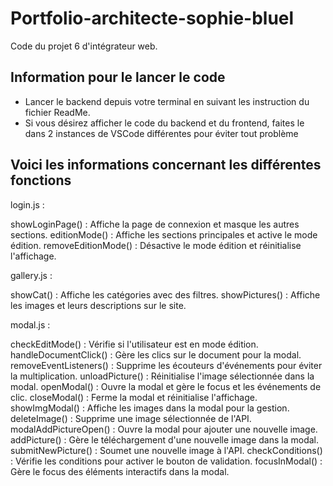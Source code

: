 # Portfolio-architecte-sophie-bluel

Code du projet 6 d'intégrateur web.

## Information pour le lancer le code

 - Lancer le backend depuis votre terminal en suivant les instruction du fichier ReadMe.
 - Si vous désirez afficher le code du backend et du frontend, faites le dans 2 instances de VSCode différentes pour éviter tout problème


## Voici les informations concernant les différentes fonctions
login.js :

showLoginPage()         : Affiche la page de connexion et masque les autres sections.
editionMode()           : Affiche les sections principales et active le mode édition.
removeEditionMode()     : Désactive le mode édition et réinitialise l'affichage.

gallery.js :

showCat()               : Affiche les catégories avec des filtres.
showPictures()          : Affiche les images et leurs descriptions sur le site.

modal.js :

checkEditMode()         : Vérifie si l'utilisateur est en mode édition.
handleDocumentClick()   : Gère les clics sur le document pour la modal.
removeEventListeners()  : Supprime les écouteurs d'événements pour éviter la multiplication.
unloadPicture()         : Réinitialise l'image sélectionnée dans la modal.
openModal()             : Ouvre la modal et gère le focus et les événements de clic.
closeModal()            : Ferme la modal et réinitialise l'affichage.
showImgModal()          : Affiche les images dans la modal pour la gestion.
deleteImage()           : Supprime une image sélectionnée de l'API.
modalAddPictureOpen()   : Ouvre la modal pour ajouter une nouvelle image.
addPicture()            : Gère le téléchargement d'une nouvelle image dans la modal.
submitNewPicture()      : Soumet une nouvelle image à l'API.
checkConditions()       : Vérifie les conditions pour activer le bouton de validation.
focusInModal()          : Gère le focus des éléments interactifs dans la modal.